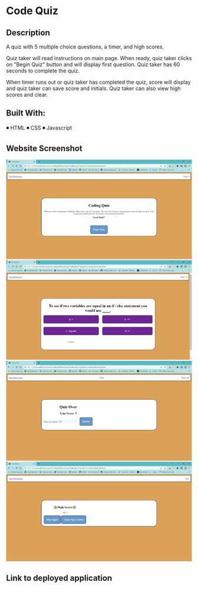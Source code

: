 # Code Quiz

## Description
A quiz with 5 multiple choice questions, a timer, and high scores.

Quiz taker will read instructions on main page. When ready, quiz taker clicks on "Begin Quiz" button
and will display first question. Quiz taker has 60 seconds to complete the quiz.

When timer runs out or quiz taker has completed the quiz, score will display and quiz taker can save score
and initials. Quiz taker can also view high scores and clear.

## Built With:
◾ HTML
◾ CSS
◾ Javascript

## Website Screenshot
<img src = "./images/main-page.PNG">
<img src = "./images/question-display.PNG">
<img src = "./images/quiz-over-view.PNG">
<img src = "./images/high-scores-view.PNG">

## Link to deployed application
<!-- update soon -->